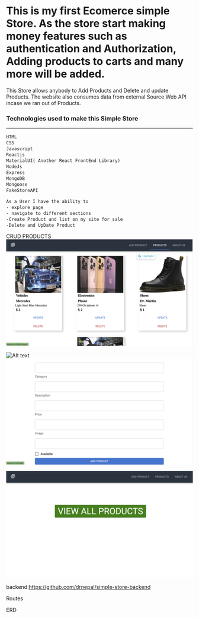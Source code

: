 # This is my first Ecomerce simple  Store. As the store start making money features such as authentication and Authorization, Adding products to carts and many more will be added. 

This Store allows anybody to Add Products and Delete and update Products. The website also consumes data from external Source Web API  incase we ran out of Products.



<h3> Technologies used to make this Simple Store </h3>
<hr>





```
HTML
CSS
Javascript
Reactjs
MaterialUI( Another React FrontEnd Library)
NodeJs
Express
MongoDB
Mongoose
FakeStoreAPI

```
```
As a User I have the ability to
- explore page 
- navigate to different sections
-Create Product and list on my site for sale
-Delete and UpDate Product
``` 
CRUD PRODUCTS
![Alt text](images-readme/CRUD.png)

![Alt text](images-readme/CRUD%20.png)
![Alt text](images-readme/Screenshot%202023-03-17%20at%201.08.35%20PM.png)


![Alt text](images-readme/Screenshot%202023-03-17%20at%201.08.24%20PM.png)




backend:https://github.com/drnepal/simple-store-backend

Routes 





  


ERD